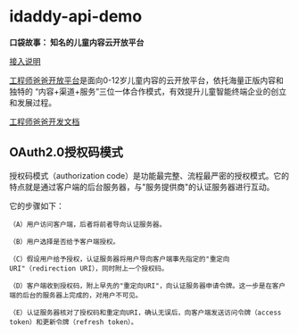 # idaddy-api-demo

**口袋故事： 知名的儿童内容云开放平台**

[接入说明](https://www.showdoc.cc/lpgonghan?page_id=1845766170650477)

[工程师爸爸开放平台](https://open.idaddy.cn)是面向0-12岁儿童内容的云开放平台，依托海量正版内容和独特的
“内容+渠道+服务”三位一体合作模式，有效提升儿童智能终端企业的创立和发展过程。

[工程师爸爸开发文档](http://open.idaddy.cn/doc-v3/)

## OAuth2.0授权码模式

授权码模式（authorization code）是功能最完整、流程最严密的授权模式。它的特点就是通过客户端的后台服务器，与"服务提供商"的认证服务器进行互动。

它的步骤如下：

```
（A）用户访问客户端，后者将前者导向认证服务器。

（B）用户选择是否给予客户端授权。

（C）假设用户给予授权，认证服务器将用户导向客户端事先指定的"重定向URI"（redirection URI），同时附上一个授权码。

（D）客户端收到授权码，附上早先的"重定向URI"，向认证服务器申请令牌。这一步是在客户端的后台的服务器上完成的，对用户不可见。

（E）认证服务器核对了授权码和重定向URI，确认无误后，向客户端发送访问令牌（access token）和更新令牌（refresh token）。
```
